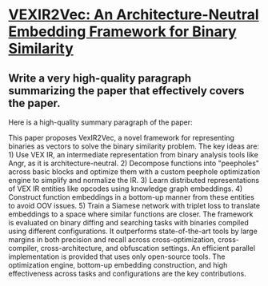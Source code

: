 # [VEXIR2Vec: An Architecture-Neutral Embedding Framework for Binary   Similarity](https://arxiv.org/abs/2312.00507)

## Write a very high-quality paragraph summarizing the paper that effectively covers the paper.

 Here is a high-quality summary paragraph of the paper:

This paper proposes VexIR2Vec, a novel framework for representing binaries as vectors to solve the binary similarity problem. The key ideas are: 1) Use VEX IR, an intermediate representation from binary analysis tools like Angr, as it is architecture-neutral. 2) Decompose functions into "peepholes" across basic blocks and optimize them with a custom peephole optimization engine to simplify and normalize the IR. 3) Learn distributed representations of VEX IR entities like opcodes using knowledge graph embeddings. 4) Construct function embeddings in a bottom-up manner from these entities to avoid OOV issues. 5) Train a Siamese network with triplet loss to translate embeddings to a space where similar functions are closer. The framework is evaluated on binary diffing and searching tasks with binaries compiled using different configurations. It outperforms state-of-the-art tools by large margins in both precision and recall across cross-optimization, cross-compiler, cross-architecture, and obfuscation settings. An efficient parallel implementation is provided that uses only open-source tools. The optimization engine, bottom-up embedding construction, and high effectiveness across tasks and configurations are the key contributions.
